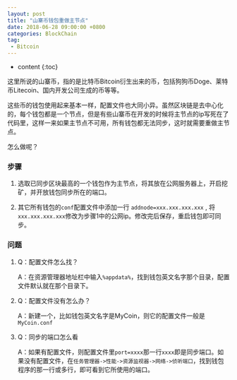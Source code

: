 ```yaml
---
layout: post
title: "山寨币钱包重做主节点"
date: 2018-06-28 09:00:00 +0800 
categories: BlockChain
tag:
 - Bitcoin
---
```

* content
{:toc}

这里所说的山寨币，指的是比特币Bitcoin衍生出来的币，包括狗狗币Doge、莱特币Litecoin、国内开发公司生成的币等等。

这些币的钱包使用起来基本一样，配置文件也大同小异。虽然区块链是去中心化的，每个钱包都是一个节点，但是有些山寨币在开发的时候将主节点的ip写死在了代码里，这样一来如果主节点不可用，所有钱包都无法同步，这时就需要重做主节点。

怎么做呢？

<!-- more -->

### 步骤

1. 选取已同步区块最高的一个钱包作为主节点，将其放在公网服务器上，开启挖矿，并开放钱包同步所在的端口。

2. 其它所有钱包的`conf`配置文件中添加一行 `addnode=xxx.xxx.xxx.xxx` , 将 `xxx.xxx.xxx.xxx`修改为步骤1中的公网ip。修改完后保存，重启钱包即可同步。


### 问题

1. Q：配置文件怎么找？

    A：在资源管理器地址栏中输入`%appdata%`，找到钱包英文名字那个目录，配置文件默认就在那个目录下。

2. Q：配置文件没有怎么办？

    A：新建一个，比如钱包英文名字是MyCoin，则它的配置文件一般是 `MyCoin.conf`

3. Q：同步的端口怎么看

    A：如果有配置文件，则配置文件里`port=xxxx`那一行`xxxx`即是同步端口。如果没有配置文件，在`任务管理器->性能->资源监视器->网络->侦听端口`，找到钱包程序的那一行或多行，即可看到它所使用的端口。